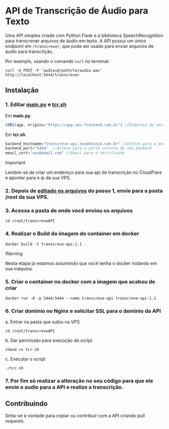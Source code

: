 # API de Transcrição de Áudio para Texto
Uma API simples criada com Python Flask e a biblioteca SpeechRecognition para transcrever arquivos de áudio em texto. A API possui um único endpoint em `/transcrever`, que pode ser usado para enviar arquivos de áudio para transcrição.

Por exemplo, usando o comando `curl` no terminal:

```
curl -X POST -F 'audio=@/path/to/audio.wav' http://localhost:5444/transcrever
```


## Instalação

### 1. Editar [main.py](https://github.com/murjunior/transcreveAPI/blob/master/main.py) e [tcr.sh](https://github.com/murjunior/transcreveAPI/blob/master/tcr.sh)

Em **main.py**
```js
CORS(app, origins="https://app.seu-frontend.com.br") //Endereço do seu frontend
```

Em **tcr.sh**
```js
backend_hostname="transcreve-api.seudominio.com.br" //Altere para o endereço que será sua API de transcrição
backend_port="5444"  //Altere para a porta correta do seu backend
email_cert="seu@email.com" //Email para o certificado
```

> [!IMPORTANT]
> Lembre-se de criar um endereço para sua api de transcrição no CloudFlare e apontar para o ip da sua VPS.

### 2. Depois de <ins>editado os arquivos</ins> do passo 1, envie para a pasta /root da sua VPS.

### 3. Acessa a pasta de onde você enviou os arquivos
```
cd /root/transcreveAPI
```

### 4. Realizar o Build da imagem do container em docker
```
docker build -t transcreve-api:1.1 .
```
> [!WARNING]
> Nesta etapa já estamos assumindo que você tenha o docker rodando em sua máquina.

### 5. Criar o container no docker com a imagem que acabou de criar
```
docker run -d -p 5444:5444 --name transcreve-api transcreve-api:1.1
```

### 6. Criar dominio no Nginx e solicitar SSL para o dominio da API

a. Entrar na pasta que subiu na VPS
```
cd /root/transcreveAPI
```
b. Dar permissão para execução do script.
```
chmod +x tcr.sh
```
c. Executar o script
```
./tcr.sh
```

### 7. Por fim só realizar a alteração no seu código para que ele envie o audio para a API e realize a transcrição.


## Contribuindo

Sinta-se à vontade para copiar ou contribuir com a API criando pull requests.

